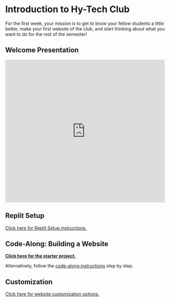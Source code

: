 # Introduction to Hy-Tech Club
For the first week, your mission is to get to know your fellow students a little better, make your first website of the club, and start thinking about what you want to do for the rest of the semester!

## Welcome Presentation
<iframe src='https://view.officeapps.live.com/op/embed.aspx?src=https://hylandtechclub.com/web-101/Week01/Welcome.pptx' width='100%' height='450px' frameborder='0'></iframe>

## Replit Setup
[Click here for Replit Setup instructions.](ReplitSetup.md)

## Code-Along: Building a Website
**[Click here for the starter project.](https://replit.com/@HylandOutreach/BuildingWebsitesStart#index.html)**

Alternatively, follow the [code-along instructions](CodeAlong.md) step by step.

## Customization
[Click here for website customization options.](Customization.md)
